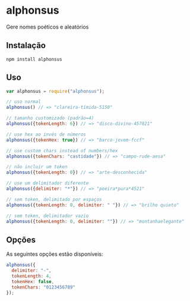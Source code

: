# alphonsus
Gere nomes poéticos e aleatórios

## Instalação

```
npm install alphonsus
```

## Uso

```javascript
var alphonsus = require("alphonsus");

// uso normal
alphonsus() // => "clareira-tímida-5150"

// tamanho customizado (padrão=4)
alphonsus({tokenLength: 6}) // => "disco-divino-457821"

// use hex ao invés de números
alphonsus({tokenHex: true}) // => "barco-jovem-fccf"

// use custom chars instead of numbers/hex
alphonsus({tokenChars: "castidade"}) // => "campo-rude-aesa"

// não incluir um token
alphonsus({tokenLength: 0}) // => "arte-desconhecida"

// use um delimitador diferente
alphonsus({delimiter: "*"}) // => "poeira*pura*4521"

// sem token, delimitado por espaços
alphonsus({tokenLength: 0, delimiter: " "}) // => "brilho quieto"

// sem token, delimitador vazio
alphonsus({tokenLength: 0, delimiter: ""}) // => "montanhaelegante"
```

## Opções

As seguintes opções estão disponíveis:

```javascript
alphonsus({
  delimiter: "-",
  tokenLength: 4,
  tokenHex: false,
  tokenChars: "0123456789"
});
```
